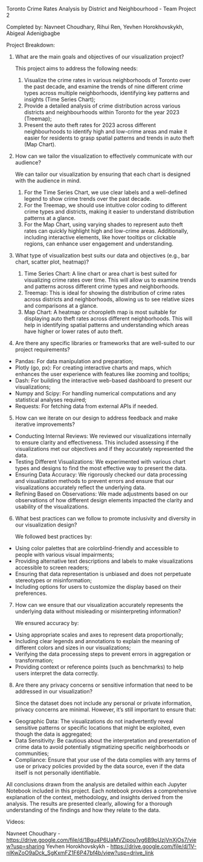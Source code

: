 Toronto Crime Rates Analysis by District and Neighbourhood - Team Project 2

Completed by: Navneet Choudhary, Rihui Ren, Yevhen Horokhovskykh, Abigeal Adenigbagbe

Project Breakdown:

1. What are the main goals and objectives of our visualization project?<br>
    
    This project aims to address the following needs:
    1. Visualize the crime rates in various neighborhoods of Toronto over the past decade, and examine the trends of nine different crime types across multiple neighborhoods, identifying key patterns and insights (Time Series Chart);
    2. Provide a detailed analysis of crime distribution across various districts and neighbourhoods within Toronto for the year 2023 (Treemap);
    3. Present the auto theft rates for 2023 across different neighbourhoods to identify high and low-crime areas and make it easier for residents to grasp spatial patterns and trends in auto theft (Map Chart).

2. How can we tailor the visualization to effectively communicate with our audience?<br>
    
    We can tailor our visualization by ensuring that each chart is designed with the audience in mind.<br>
    1. For the Time Series Chart, we use clear labels and a well-defined legend to show crime trends over the past decade.<br>
    2. For the Treemap, we should use intuitive color coding to different crime types and districts, making it easier to understand distribution patterns at a glance.<br>
    3. For the Map Chart, using varying shades to represent auto theft rates can quickly highlight high and low-crime areas. Additionally, including interactive elements, like hover tooltips or clickable regions, can enhance user engagement and understanding.

3. What type of visualization best suits our data and objectives (e.g., bar chart, scatter plot, heatmap)?
    1. Time Series Chart: A line chart or area chart is best suited for visualizing crime rates over time. This will allow us to examine trends and patterns across different crime types and neighborhoods.
    2. Treemap: This is ideal for showing the distribution of crime rates across districts and neighborhoods, allowing us to see relative sizes and comparisons at a glance.
    3. Map Chart: A heatmap or choropleth map is most suitable for displaying auto theft rates across different neighborhoods. This will help in identifying spatial patterns and understanding which areas have higher or lower rates of auto theft.

4. Are there any specific libraries or frameworks that are well-suited to our project requirements?
- Pandas: For data manipulation and preparation;
- Plotly (go, px): For creating interactive charts and maps, which enhances the user experience with features like zooming and tooltips;
- Dash: For building the interactive web-based dashboard to present our visualizations;
- Numpy and Scipy: For handling numerical computations and any statistical analyses required;
- Requests: For fetching data from external APIs if needed.

5. How can we iterate on our design to address feedback and make iterative improvements?<br>
- Conducting Internal Reviews: We reviewed our visualizations internally to ensure clarity and effectiveness. This included assessing if the visualizations met our objectives and if they accurately represented the data.
- Testing Different Visualizations: We experimented with various chart types and designs to find the most effective way to present the data.
- Ensuring Data Accuracy: We rigorously checked our data processing and visualization methods to prevent errors and ensure that our visualizations accurately reflect the underlying data.
- Refining Based on Observations: We made adjustments based on our observations of how different design elements impacted the clarity and usability of the visualizations.


6. What best practices can we follow to promote inclusivity and diversity in our visualization design?<br>
    
    We followed best practices by:
- Using color palettes that are colorblind-friendly and accessible to people with various visual impairments;
- Providing alternative text descriptions and labels to make visualizations accessible to screen readers;
- Ensuring that data representation is unbiased and does not perpetuate stereotypes or misinformation;
- Including options for users to customize the display based on their preferences.

7. How can we ensure that our visualization accurately represents the underlying data without misleading or misinterpreting information?<br>

    We ensured accuracy by:
- Using appropriate scales and axes to represent data proportionally;
- Including clear legends and annotations to explain the meaning of different colors and sizes in our visualizations;
- Verifying the data processing steps to prevent errors in aggregation or transformation;
- Providing context or reference points (such as benchmarks) to help users interpret the data correctly.

8. Are there any privacy concerns or sensitive information that need to be addressed in our visualization?<br>

    Since the dataset does not include any personal or private information, privacy concerns are minimal. However, it’s still important to ensure that:
- Geographic Data: The visualizations do not inadvertently reveal sensitive patterns or specific locations that might be exploited, even though the data is aggregated;
- Data Sensitivity: Be cautious about the interpretation and presentation of crime data to avoid potentially stigmatizing specific neighborhoods or communities;
- Compliance: Ensure that your use of the data complies with any terms of use or privacy policies provided by the data source, even if the data itself is not personally identifiable.

All conclusions drawn from the analysis are detailed within each Jupyter Notebook included in this project. Each notebook provides a comprehensive explanation of the context, methodology, and insights derived from the analysis. The results are presented clearly, allowing for a thorough understanding of the findings and how they relate to the data.




Videos:

Navneet Choudhary - https://drive.google.com/file/d/1Bgu4P6UaMVZipou1vg6B9pUzjVnXjOs7/view?usp=sharing
Yevhen Horokhovskykh - https://drive.google.com/file/d/1V-nIKwZoO9aDck_SgKxmFZ1F6P47bf4b/view?usp=drive_link
